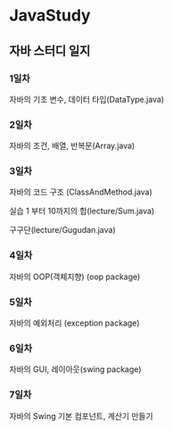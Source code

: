 # JavaStudy
## 자바 스터디 일지
### 1일차
자바의 기초 변수, 데이터 타입(DataType.java)

### 2일차
자바의 조건, 배열, 반복문(Array.java)


### 3일차
자바의 코드 구조 (ClassAndMethod.java)

실습
1 부터 10까지의 합(lecture/Sum.java)

구구단(lecture/Gugudan.java)

### 4일차
자바의 OOP(객체지향)  (oop package)

### 5일차
자바의 예외처리 (exception package)

### 6일차
자바의 GUI, 레이아웃(swing package)

### 7일차
자바의 Swing 기본 컴포넌트, 계산기 만들기